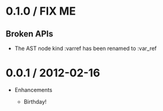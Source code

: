 # 0.1.0 / FIX ME

## Broken APIs

* The AST node kind :varref has been renamed to :var_ref

# 0.0.1 / 2012-02-16

* Enhancements

  * Birthday!
